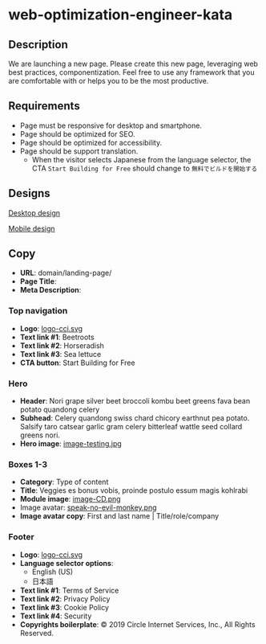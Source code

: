 # web-optimization-engineer-kata

## Description
We are launching a new page. Please create this new page, leveraging web best practices, componentization. Feel free to use any framework that you are comfortable with or helps you to be the most productive. 

## Requirements
- Page must be responsive for desktop and smartphone.
- Page should be optimized for SEO.
- Page should be optimized for accessibility.
- Page should be support translation. 
  - When the visitor selects Japanese from the language selector, the CTA `Start Building for Free` should change to `無料でビルドを開始する`

## Designs
[Desktop design](https://circleci.invisionapp.com/share/EQUQ779RG5P#/screens/392288798_eng-exercise-desktop)

[Mobile design](https://circleci.invisionapp.com/share/SGUQ77HFV34#/screens/392288797_eng-exercise-mobile)

## Copy
- **URL**: domain/landing-page/
- **Page Title**: 
- **Meta Description**:


### Top navigation
- **Logo**: [logo-cci.svg](assets/logo-cci.svg)
- **Text link #1**: Beetroots
- **Text link #2**: Horseradish
- **Text link #3**: Sea lettuce
- **CTA button**: Start Building for Free


### Hero
- **Header**: Nori grape silver beet broccoli kombu beet greens fava bean potato quandong celery 
- **Subhead**: Celery quandong swiss chard chicory earthnut pea potato. Salsify taro catsear garlic gram celery bitterleaf wattle seed collard greens nori.
- **Hero image**: [image-testing.jpg](assets/image-testing.jpg)


### Boxes 1-3 
- **Category**: Type of content
- **Title**: Veggies es bonus vobis, proinde postulo essum magis kohlrabi
- **Module image**: [image-CD.png](assets/image-CD.png)
- Image avatar: [speak-no-evil-monkey.png](assets/speak-no-evil-monkey.png)
- **Image avatar copy**: First and last name | Title/role/company


### Footer
- **Logo**: [logo-cci.svg](assets/logo-cci.svg)
- **Language selector options**: 
  - English (US)   
  - 日本語
- **Text link #1**: Terms of Service
- **Text link #2**: Privacy Policy
- **Text link #3**: Cookie Policy
- **Text link #4**: Security
- **Copyrights boilerplate**: © 2019 Circle Internet Services, Inc., All Rights Reserved.
